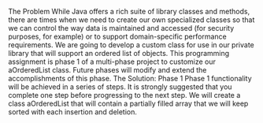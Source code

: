 The Problem
While Java offers a rich suite of library classes and methods, there are times when we need to create our own specialized classes so that we can control the way data is maintained and accessed (for security purposes, for example) or to support domain-specific performance requirements.
We are going to develop a custom class for use in our private library that will support an ordered list of objects. This programming assignment is phase 1 of a multi-phase project to customize our aOrderedList class. Future phases will modify and extend the accomplishments of this phase.
The Solution: Phase 1
Phase 1 functionality will be achieved in a series of steps. It is strongly suggested that you complete one step before progressing to the next step.
We will create a class aOrderedList that will contain a partially filled array that we will keep sorted with each insertion and deletion.

